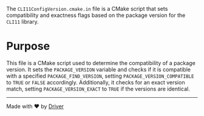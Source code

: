 <!--------------------------------------------------------------------------------->
<!-- IMPORTANT: This file is auto-generated by Driver (https://driver.ai). -------->
<!-- Manual edits may be overwritten on future commits. --------------------------->
<!--------------------------------------------------------------------------------->

The `CLI11ConfigVersion.cmake.in` file is a CMake script that sets compatibility and exactness flags based on the package version for the `CLI11` library.

# Purpose
This file is a CMake script used to determine the compatibility of a package version. It sets the `PACKAGE_VERSION` variable and checks if it is compatible with a specified `PACKAGE_FIND_VERSION`, setting `PACKAGE_VERSION_COMPATIBLE` to `TRUE` or `FALSE` accordingly. Additionally, it checks for an exact version match, setting `PACKAGE_VERSION_EXACT` to `TRUE` if the versions are identical.

---
Made with ❤️ by [Driver](https://www.driver.ai/)